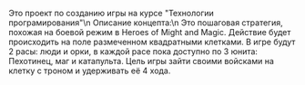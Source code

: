 Это проект по созданию игры на курсе "Технологии програмирования"\n
Описание концепта:\n
Это пошаговая стратегия, похожая на боевой режим в Heroes of Might and Magic. Действие будет происходить на поле размеченном квадратными клетками.
В игре будут 2 расы: люди и орки, в каждой расе пока доступно по 3 юнита: Пехотинец, маг и катапульта. Цель игры зайти своими войсками на клетку с троном и удерживать её 4 хода.
